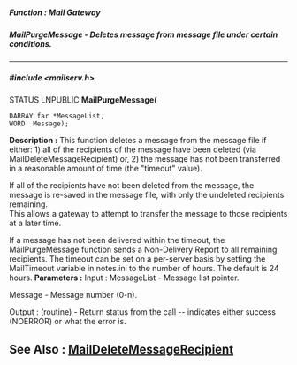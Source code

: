 ##### Function : Mail Gateway
##### MailPurgeMessage - Deletes message from message file under certain conditions.
---
##### #include <mailserv.h>
STATUS LNPUBLIC **MailPurgeMessage(**

	DARRAY far *MessageList,
	WORD  Message);
**Description :**
This function deletes a message from the message file if either:  1) all of the 
recipients of the message have been deleted (via MailDeleteMessageRecipient) 
or, 2) the message has not been transferred in a reasonable amount of time (the 
"timeout" value).

If all of the recipients have not been deleted from the message, the message is 
re-saved in the message file, with only the undeleted recipients remaining.  
This allows a gateway to attempt to transfer the message to those recipients at 
a later time.

If a message has not been delivered within the timeout, the MailPurgeMessage 
function sends a Non-Delivery Report to all remaining recipients.  The timeout 
can be set on a per-server basis by setting the MailTimeout variable in 
notes.ini to the number of hours.  The default is 24 hours.
**Parameters :**
Input :
MessageList  -  Message list pointer.

Message  -  Message number (0-n).

Output :
(routine)  -  Return status from the call -- indicates either success (NOERROR) or what the error is.


**See Also :**
[MailDeleteMessageRecipient](D:/md_files/MailDeleteMessageRecipient.md)
---

